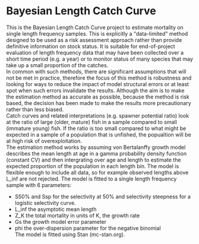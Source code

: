 # Bayesian Length Catch Curve 
This is the Bayesian Length Catch Curve project to estimate mortality on single length frequency samples. This is explicitly a "data-limited" method designed to be used as a risk assessment approach rather than provide definitive information on stock status. It is suitable for end-of-project evaluation of length frequency data that may have been collected over a short time period (e.g. a year) or to monitor status of many species that may take up a small proportion of the catches.  
In common with such methods, there are significant assumptions that will not be met in practice, therefore the focus of this method is robustness and looking for ways to reduce the impact of model structural errors or at least spot when such errors invalidate the results. Although the aim is to make the estimation method as accurate as possible, because the method is risk based, the decision has been made to make the results more precautionary rather than less biased.  
Catch curves and related interpretations (e.g. spawner potential ratio) look at the ratio of large (older, mature) fish in a sample compared to small (immature young) fish. If the ratio is too small compared to what might be expected in a sample of a population that is unfished, the popualtion will be at high risk of overexploitation.  
The estimation method works by assuming von Bertalanffy growth model describes the mean length at age in a gamma probability density function (constant CV) and then intergrating over age and length to estimate the expected proportion of the population in each length bin. The model is flexible enough to include all data, so for example observed lengths above L_inf are not rejected.
The model is fitted to a single length frequency sample with 6 parameters:  
  - S50% and Ssp for the selectivity at 50% and selectivity steepness for a logistic selectivity curve.  
  - L_inf the asymptotic mean length  
  - Z_K the total mortality in units of K, the growth rate  
  - Gs the growth model error parameter  
  - phi the over-dispersion parameter for the negative binomial  
The model is fitted using Stan (mc-stan.org). 
 
